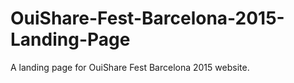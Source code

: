 # OuiShare-Fest-Barcelona-2015-Landing-Page
A landing page for OuiShare Fest Barcelona 2015 website.
